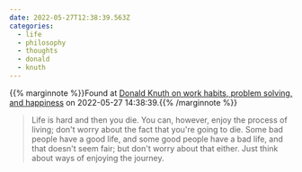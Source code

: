 ```yaml
---
date: 2022-05-27T12:38:39.563Z
categories:
  - life
  - philosophy
  - thoughts
  - donald
  - knuth
---
```

{{% marginnote %}}Found at [Donald Knuth on work habits, problem solving, and happiness](https://shuvomoy.github.io/blogs/posts/Knuth-on-work-habits-and-problem-solving-and-happiness/) on 2022-05-27 14:38:39.{{% /marginnote %}}

> Life is hard and then you die. You can, however, enjoy the process of living; don't worry about the fact that you're going to die. Some bad people have a good life, and some good people have a bad life, and that doesn't seem fair; but don't worry about that either. Just think about ways of enjoying the journey.

